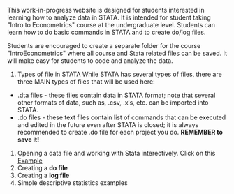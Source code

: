This work-in-progress website is designed for students interested in learning how to analyze data in STATA. It is intended for student taking "Intro to Econometrics" course at the undergraduate level. Students can learn how to do basic commands in STATA and to create do/log files.

Students are encouraged to create a separate folder for the course "IntroEconometrics" where all course and Stata related files can be saved. It will make easy for students to code and analyze the data.

1. Types of file in STATA
While STATA has several types of files, there are three MAIN types of files that will be used here:
- .dta files - these files contain data in STATA format; note that several other formats of data, such as, .csv, .xls, etc. can be imported into STATA.
- .do files - these text files contain list of commands that can be executed and edited in the future even after STATA is closed; it is always recommended to create .do file for each project you do. **REMEMBER to save it!**

1. Opening a data file and working with Stata interectively. Click on this [Example](statahelp_test1.html)
2. Creating a **do file**
3. Creating a **log file**
4. Simple descriptive statistics examples
